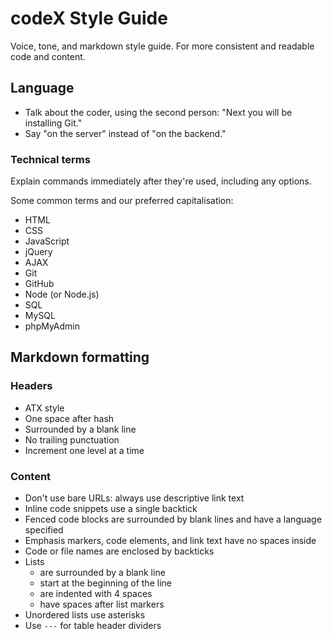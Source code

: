 # codeX Style Guide

Voice, tone, and markdown style guide.
For more consistent and readable code and content.

## Language

* Talk about the coder, using the second person: "Next you will be installing Git."
* Say "on the server" instead of "on the backend."


### Technical terms

Explain commands immediately after they're used, including any options.

Some common terms and our preferred capitalisation:

* HTML
* CSS
* JavaScript
* jQuery
* AJAX
* Git
* GitHub
* Node (or Node.js)
* SQL
* MySQL
* phpMyAdmin

## Markdown formatting

### Headers

* ATX style
* One space after hash
* Surrounded by a blank line
* No trailing punctuation
* Increment one level at a time

### Content

* Don't use bare URLs: always use descriptive link text
* Inline code snippets use a single backtick
* Fenced code blocks are surrounded by blank lines and have a language specified
* Emphasis markers, code elements, and link text have no spaces inside
* Code or file names are enclosed by backticks
* Lists
    * are surrounded by a blank line
    * start at the beginning of the line
    * are indented with 4 spaces
    * have spaces after list markers
* Unordered lists use asterisks
* Use `---` for table header dividers
